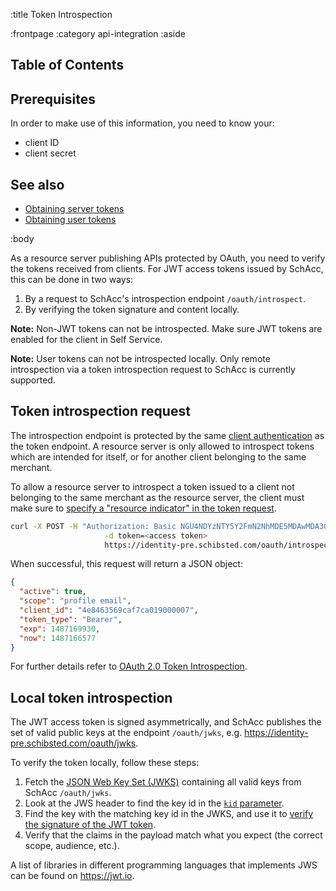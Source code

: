 :title Token Introspection

:frontpage
:category api-integration
:aside
## Table of Contents

<spid-toc></spid-toc>

## Prerequisites

In order to make use of this information, you need to know your:

- client ID
- client secret


## See also

- [Obtaining server tokens](/authentication/#obtaining-a-server-token)
- [Obtaining user tokens](/authentication/#obtaining-a-user-token)

:body

As a resource server publishing APIs protected by OAuth, you need to verify the tokens
received from clients. For JWT access tokens issued by SchAcc, this can be done in two ways:

1. By a request to SchAcc's introspection endpoint `/oauth/introspect`.
1. By verifying the token signature and content locally.

**Note:** Non-JWT tokens can not be introspected. Make sure JWT tokens are enabled for the client in Self Service.

**Note:** User tokens can not be introspected locally. Only remote introspection via a token introspection request
to SchAcc is currently supported.

## Token introspection request

The introspection endpoint is protected by the same [client authentication](/authentication/#client-authentication) as
the token endpoint. A resource server is only allowed to introspect tokens which are intended for itself, or for another
client belonging to the same merchant.

To allow a resource server to introspect a token issued to a client not belonging to the same merchant as the resource
server, the client must make sure to [specify a "resource indicator" in the token request](/authentication/).

```sh
curl -X POST -H "Authorization: Basic NGU4NDYzNTY5Y2FmN2NhMDE5MDAwMDA3OmZvb2Jhcg"\
                     -d token=<access token>
                     https://identity-pre.schibsted.com/oauth/introspect
```

When successful, this request will return a JSON object:

```json
{
  "active": true,
  "scope": "profile email",
  "client_id": "4e8463569caf7ca019000007",
  "token_type": "Bearer",
  "exp": 1487169930,
  "now": 1487166577
}
```

For further details refer to
[OAuth 2.0 Token Introspection](https://tools.ietf.org/html/rfc7662).


## Local token introspection

The JWT access token is signed asymmetrically, and SchAcc publishes the set of valid public keys at the
endpoint `/oauth/jwks`, e.g. https://identity-pre.schibsted.com/oauth/jwks.

To verify the token locally, follow these steps:

1. Fetch the [JSON Web Key Set (JWKS)](https://tools.ietf.org/html/rfc7517#section-5) containing all valid keys from 
   SchAcc `/oauth/jwks`.
1. Look at the JWS header to find the key id in the [`kid` parameter](https://tools.ietf.org/html/rfc7515#section-4.1.4).
1. Find the key with the matching key id in the JWKS, and use it to 
   [verify the signature of the JWT token](https://tools.ietf.org/html/rfc7515#section-5.2).
1. Verify that the claims in the payload match what you expect (the correct scope, audience, etc.).


A list of libraries in different programming languages that implements JWS can be found on https://jwt.io.
